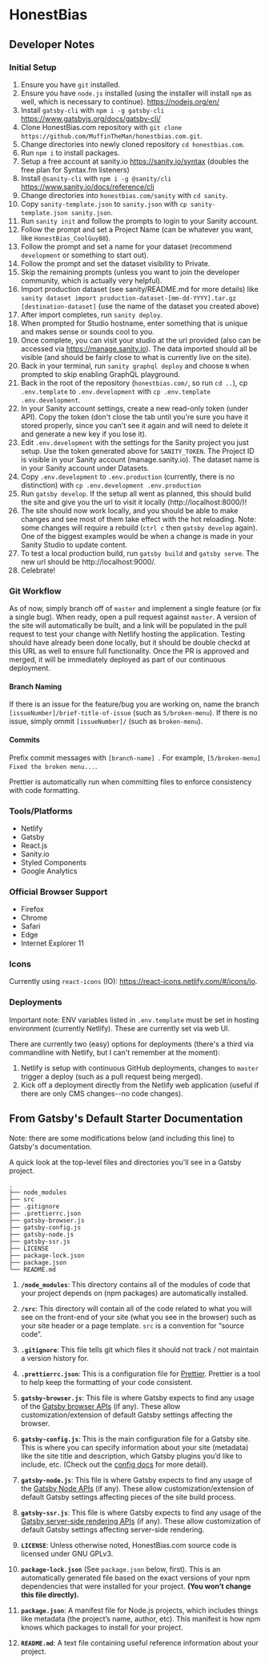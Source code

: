 # HonestBias

## Developer Notes

### Initial Setup

1. Ensure you have `git` installed.
2. Ensure you have `node.js` installed (using the installer will install `npm` as well, which is necessary to continue). https://nodejs.org/en/
3. Install `gatsby-cli` with `npm i -g gatsby-cli` https://www.gatsbyjs.org/docs/gatsby-cli/
4. Clone HonestBias.com repository with `git clone https://github.com/MuffinTheMan/honestbias.com.git`.
5. Change directories into newly cloned repository `cd honestbias.com`.
6. Run `npm i` to install packages.
7. Setup a free account at sanity.io https://sanity.io/syntax (doubles the free plan for Syntax.fm listeners)
8. Install `@sanity-cli` with `npm i -g @sanity/cli` https://www.sanity.io/docs/reference/cli
9. Change directories into `honestbias.com/sanity` with `cd sanity`.
10. Copy `sanity-template.json` to `sanity.json` with `cp sanity-template.json sanity.json`.
10. Run `sanity init` and follow the prompts to login to your Sanity account.
11. Follow the prompt and set a Project Name (can be whatever you want, like `HonestBias_CoolGuy88`).
12. Follow the prompt and set a name for your dataset (recommend `development` or something to start out).
13. Follow the prompt and set the dataset visibility to Private.
14. Skip the remaining prompts (unless you want to join the developer community, which is actually very helpful).
15. Import production dataset (see sanity/README.md for more details) like `sanity dataset import production-dataset-[mm-dd-YYYY].tar.gz [destination-dataset]` (use the name of the dataset you created above)
16. After import completes, run `sanity deploy`.
17. When prompted for Studio hostname, enter something that is unique and makes sense or sounds cool to you.
18. Once complete, you can visit your studio at the url provided (also can be accessed via https://manage.sanity.io). The data imported should all be visible (and should be fairly close to what is currently live on the site).
19. Back in your terminal, run `sanity graphql deploy` and choose `N` when prompted to skip enabling GraphQL playground.
20. Back in the root of the repository (`honestbias.com/`, so run `cd ..`), cp `.env.template` to `.env.development` with `cp .env.template .env.development`.
21. In your Sanity account settings, create a new read-only token (under API). Copy the token (don't close the tab until you're sure you have it stored properly, since you can't see it again and will need to delete it and generate a new key if you lose it).
22. Edit `.env.development` with the settings for the Sanity project you just setup. Use the token generated above for `SANITY_TOKEN`. The Project ID is visible in your Sanity account (manage.sanity.io). The dataset name is in your Sanity account under Datasets.
23. Copy `.env.development` to `.env.production` (currently, there is no distinction) with `cp .env.development .env.production`
24. Run `gatsby develop`. If the setup all went as planned, this should build the site and give you the url to visit it locally (http://localhost:8000/)!
25. The site should now work locally, and you should be able to make changes and see most of them take effect with the hot reloading. Note: some changes will require a rebuild (`ctrl c` then `gatsby develop` again). One of the biggest examples would be when a change is made in your Sanity Studio to update content.
26. To test a local production build, run `gatsby build` and `gatsby serve`. The new url should be http://localhost:9000/.
27. Celebrate!

### Git Workflow

As of now, simply branch off of `master` and implement a single feature (or fix a single bug). When ready, open a pull request against `master`. A version of the site will automatically be built, and a link will be populated in the pull request to test your change with Netlify hosting the application. Testing should have already been done locally, but it should be double checkd at this URL as well to ensure full functionality. Once the PR is approved and merged, it will be immediately deployed as part of our continuous deployment.

#### Branch Naming

If there is an issue for the feature/bug you are working on, name the branch `[issueNumber]/brief-title-of-issue` (such as `5/broken-menu`). If there is no issue, simply ommit `[issueNumber]/` (such as `broken-menu`).

#### Commits

Prefix commit messages with `[branch-name] `. For example, `[5/broken-menu] Fixed the broken menu...`.

Prettier is automatically run when committing files to enforce consistency with code formatting.

### Tools/Platforms

* Netlify
* Gatsby
* React.js
* Sanity.io
* Styled Components
* Google Analytics

### Official Browser Support

* Firefox
* Chrome
* Safari
* Edge
* Internet Explorer 11

### Icons

Currently using `react-icons` (IO): https://react-icons.netlify.com/#/icons/io.

### Deployments

Important note: ENV variables listed in `.env.template` must be set in hosting environment (currently Netlify). These are currently set via web UI.

There are currently two (easy) options for deployments (there's a third via commandline with Netlify, but I can't remember at the moment):

1. Netlify is setup with continuous GitHub deployments, changes to `master` trigger a deploy (such as a pull request being merged).
2. Kick off a deployment directly from the Netlify web application (useful if there are only CMS changes--no code changes).

## From Gatsby's Default Starter Documentation

Note: there are some modifications below (and including this line) to Gatsby's documentation.

A quick look at the top-level files and directories you'll see in a Gatsby project.

    .
    ├── node_modules
    ├── src
    ├── .gitignore
    ├── .prettierrc.json
    ├── gatsby-browser.js
    ├── gatsby-config.js
    ├── gatsby-node.js
    ├── gatsby-ssr.js
    ├── LICENSE
    ├── package-lock.json
    ├── package.json
    └── README.md

1.  **`/node_modules`**: This directory contains all of the modules of code that your project depends on (npm packages) are automatically installed.

2.  **`/src`**: This directory will contain all of the code related to what you will see on the front-end of your site (what you see in the browser) such as your site header or a page template. `src` is a convention for “source code”.

3.  **`.gitignore`**: This file tells git which files it should not track / not maintain a version history for.

4.  **`.prettierrc.json`**: This is a configuration file for [Prettier](https://prettier.io/). Prettier is a tool to help keep the formatting of your code consistent.

5.  **`gatsby-browser.js`**: This file is where Gatsby expects to find any usage of the [Gatsby browser APIs](https://www.gatsbyjs.org/docs/browser-apis/) (if any). These allow customization/extension of default Gatsby settings affecting the browser.

6.  **`gatsby-config.js`**: This is the main configuration file for a Gatsby site. This is where you can specify information about your site (metadata) like the site title and description, which Gatsby plugins you’d like to include, etc. (Check out the [config docs](https://www.gatsbyjs.org/docs/gatsby-config/) for more detail).

7.  **`gatsby-node.js`**: This file is where Gatsby expects to find any usage of the [Gatsby Node APIs](https://www.gatsbyjs.org/docs/node-apis/) (if any). These allow customization/extension of default Gatsby settings affecting pieces of the site build process.

8.  **`gatsby-ssr.js`**: This file is where Gatsby expects to find any usage of the [Gatsby server-side rendering APIs](https://www.gatsbyjs.org/docs/ssr-apis/) (if any). These allow customization of default Gatsby settings affecting server-side rendering.

9.  **`LICENSE`**: Unless otherwise noted, HonestBias.com source code is licensed under GNU GPLv3.

10. **`package-lock.json`** (See `package.json` below, first). This is an automatically generated file based on the exact versions of your npm dependencies that were installed for your project. **(You won’t change this file directly).**

11. **`package.json`**: A manifest file for Node.js projects, which includes things like metadata (the project’s name, author, etc). This manifest is how npm knows which packages to install for your project.

12. **`README.md`**: A text file containing useful reference information about your project.